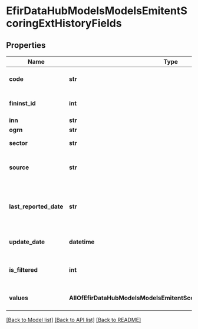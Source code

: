 # EfirDataHubModelsModelsEmitentScoringExtHistoryFields

## Properties
Name | Type | Description | Notes
------------ | ------------- | ------------- | -------------
**code** | **str** | значение Code из запроса (ИНН или ОГРН) | [optional] 
**fininst_id** | **int** | Идентификатор эмитента в БД Интерфакс | [optional] 
**inn** | **str** | ИНН эмитента | [optional] 
**ogrn** | **str** | ОГРН эмитента | [optional] 
**sector** | **str** | Отрасль эмитента | [optional] 
**source** | **str** | Тип отчетности, по которой сформированы значения | [optional] 
**last_reported_date** | **str** | дата окончания отчетности, по которой был рассчитан расширенный скоринг | [optional] 
**update_date** | **datetime** | дата расчета расширенного скоринга | [optional] 
**is_filtered** | **int** | Признак фильтрации по горизонту прогнозирования | [optional] 
**values** | **AllOfEfirDataHubModelsModelsEmitentScoringExtHistoryFieldsValues** | Значения балансов и коэффициентов | [optional] 

[[Back to Model list]](../README.md#documentation-for-models) [[Back to API list]](../README.md#documentation-for-api-endpoints) [[Back to README]](../README.md)

